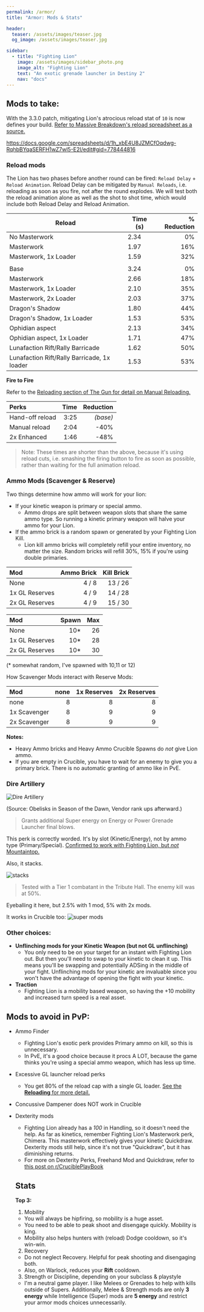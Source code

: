 ```yaml
---
permalink: /armor/
title: "Armor: Mods & Stats"

header:
  teaser: /assets/images/teaser.jpg
  og_image: /assets/images/teaser.jpg

sidebar:
  - title: "Fighting Lion"
    image: /assets/images/sidebar_photo.png
    image_alt: "Fighting Lion"
    text: "An exotic grenade launcher in Destiny 2"
    nav: "docs"
---
```




## Mods to take:


With the 3.3.0 patch, mitigating Lion's atrocious reload stat of `10` is now defines your build. [Refer to Massive Breakdown's reload spreadsheet as a source.](https://docs.google.com/spreadsheets/d/1h_xbE4U8JZMCfOqdwg-RqhbBYqaSERFH1wZ7wl5-E2I/edit#gid=778444816)

https://docs.google.com/spreadsheets/d/1h_xbE4U8JZMCfOqdwg-RqhbBYqaSERFH1wZ7wl5-E2I/edit#gid=778444816


### Reload mods

The Lion has two phases before another round can be fired: `Reload Delay` + `Reload Animation`. Reload Delay can be mitigated by  `Manual Reloads`, i.e. reloading as soon as you fire, not after the round explodes. We will test both the reload animation alone as well as the shot to shot time, which would include both Reload Delay and Reload Animation.

| Reload                                        	| Time (s) 	| % Reduction 	|
|-----------------------------------------------	|----------	|------------:	|
| No Masterwork                                 	| 2.34     	| 0%          	|
| Masterwork                                    	| 1.97     	| 16%         	|
| Masterwork, 1x Loader                         	| 1.59     	| 32%         	|
|                                               	|          	|             	|
| Base                                          	| 3.24     	| 0%          	|
| Masterwork                                    	| 2.66     	| 18%         	|
| Masterwork, 1x Loader                         	| 2.10     	| 35%         	|
| Masterwork, 2x Loader                         	| 2.03     	| 37%         	|
| Dragon's Shadow                               	| 1.80     	| 44%         	|
| Dragon's Shadow, 1x Loader                    	| 1.53     	| 53%         	|
| Ophidian aspect                               	| 2.13     	| 34%         	|
| Ophidian aspect, 1x Loader                    	| 1.71     	| 47%         	|
| Lunafaction Rift/Rally Barricade              	| 1.62     	| 50%         	|
| Lunafaction Rift/Rally Barricade, 1x   loader 	| 1.53     	| 53%         	|

**Fire to Fire**

Refer to the [Reloading section of The Gun for detail on Manual Reloading.](/the_gun/#reloading)

| Perks       	| Time  	| Reduction |
|:-----------  	|-------:	|---------:	|
| Hand-off reload | 3:25  	| _(base)_  |
| Manual reload   | 2:04  	| -40%  	|
| 2x Enhanced   | 1:46  	| -48%  	|

> Note: These times are shorter than the above, because it's using reload cuts, i.e. smashing the firing button to fire as soon as possible, rather than waiting for the full animation reload.

### Ammo Mods (Scavenger & Reserve)

Two things determine how ammo will work for your lion:
- If your kinetic weapon is primary or special ammo.
    - Ammo drops are split between weapon slots that share the same ammo type. So running a kinetic primary weapon will halve your ammo for your Lion.
- If the ammo brick is a random spawn or generated by your Fighting Lion Kill.
    - Lion kill ammo bricks will completely refill your entire inventory, no matter the size. Random bricks will refill 30%, 15% if you're using double primaries.


| Mod           	| Ammo Brick | Kill Brick |
|:---------------	|	-------:	|------------:	|
| None          	| 4 / 8 | 13 / 26 |
| 1x GL Reserves  	| 4 / 9 | 14 / 28 |
| 2x GL  Reserves  	| 4 / 9 |  15 / 30 |


| Mod           	| Spawn 	| Max 	|
|:---------------	|-------:	|-----:	|
| None          	| 10*    	| 26    	|
| 1x GL Reserves  	| 10*    	|  28   	|
| 2x GL Reserves  	| 10*    	|  30   	|

 (* somewhat random, I've spawned with 10,11 or 12)

How Scavenger Mods interact with Reserve Mods:

|  Mod         	| none 	| 1x Reserves 	| 2x Reserves 	|
|:--------------	|------:	|-------------:	|-------------:	|
| none         	| 8    	| 8           	| 8           	|
| 1x Scavenger 	| 8    	| 9           	| 9           	|
| 2x Scavenger 	| 8    	| 9           	| 9           	|

**Notes:**
- Heavy Ammo bricks and Heavy Ammo Crucible Spawns do _not_ give Lion ammo.
- If you are empty in Crucible, you have to wait for an enemy to give you a primary brick. There is no automatic granting of ammo like in PvE.

### Dire Artillery
![Dire Artillery](/assets/images/dire_artillery.png)

(Source: Obelisks in Season of the Dawn, Vendor rank ups afterward.)
>Grants additional Super energy on Energy or Power Grenade Launcher final blows.

This perk is correctly worded. It's by slot (Kinetic/Energy), not by ammo type (Primary/Special). [Confirmed to work with Fighting Lion, but _not_ Mountaintop.](https://thumbs.gfycat.com/UnderstatedMarvelousIrukandjijellyfish-mobile.mp4)

Also, it stacks.

![stacks](https://cdn.discordapp.com/attachments/647452715441717248/654820665467338752/unknown.png)
> Tested with a Tier 1 combatant in the Tribute Hall. The enemy kill was at 50%.

Eyeballing it here, but 2.5% with 1 mod, 5% with 2x mods.

It works in Crucible too:
![super mods](/assets/images/supermods.png)

### Other choices:

- **Unflinching mods for your Kinetic Weapon (but not GL unflinching)**
  - You only need to be on your target for an instant with Fighting Lion out. But then you'll need to swap to your kinetic to clean it up. This means you'll be swapping and potentially ADSing in the middle of your fight. Unflinching mods for your kinetic are invaluable since you won't have the advantage of opening the fight with your kinetic.
- **Traction**
  - Fighting Lion is a mobility based weapon, so having the +10 mobility and increased turn speed is a real asset.

## Mods to avoid in PvP:

- Ammo Finder
  - Fighting Lion's exotic perk provides Primary ammo on kill, so this is unnecessary.
  - In PvE, it's a good choice because it procs A LOT, because the game thinks you're using a special ammo weapon, which has less up time.
- Excessive GL launcher reload perks
  - You get 80% of the reload cap with a single GL loader. [See the **Reloading** for more detail.](/armor/#reload-mods)
- Concussive Dampener does NOT work in Crucible
- Dexterity mods
  - Fighting Lion already has a *100* in Handling, so it doesn't need the help. As far as kinetics, remember Fighting Lion's Masterwork perk, Chimera. This masterwork effectively gives your kinetic Quickdraw.  Dexterity mods still help, since it's not true "Quickdraw", but it has diminishing returns.
  - For more on Dexterity Perks, Freehand Mod and Quickdraw, refer to [this post on r/CruciblePlayBook](https://www.reddit.com/r/CruciblePlaybook/comments/a0itxx/massive_breakdown_of_dexterity_perks_with/)

  ## Stats

  **Top 3:**
  1. Mobility
    - You will always be hipfiring, so mobility is a huge asset.
    - You need to be able to peak shoot and disengage quickly. Mobility is king.
    - Mobility also helps hunters with (reload) Dodge cooldown, so it's win-win.
  2. Recovery
    - Do not neglect Recovery. Helpful for peak shooting and disengaging both.
    - Also, on Warlock, reduces your **Rift** cooldown.
  3. Strength or Discipline, depending on your subclass & playstyle
    - I'm a neutral game player. I like Melees or Grenades to help with kills outside of Supers. Additionally, Melee & Strength mods are only **3 energy** while Intelligence (Super) mods are **5 energy** and restrict your armor mods choices unnecessarily.
